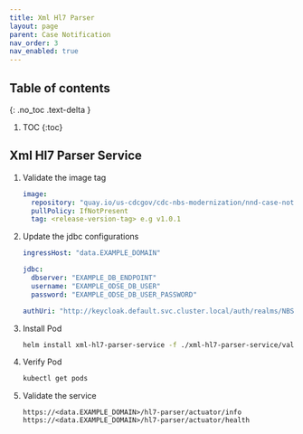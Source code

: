 ```yaml
---
title: Xml Hl7 Parser
layout: page
parent: Case Notification
nav_order: 3
nav_enabled: true
---
```


## Table of contents
{: .no_toc .text-delta }

1. TOC
{:toc}

## Xml Hl7 Parser Service

1. Validate the image tag
   ```yaml
   image:
     repository: "quay.io/us-cdcgov/cdc-nbs-modernization/nnd-case-notification-service/xml-hl7-parser-service"
     pullPolicy: IfNotPresent
     tag: <release-version-tag> e.g v1.0.1
   ```
2. Update the jdbc configurations
   ```yaml
   ingressHost: "data.EXAMPLE_DOMAIN"
   
   jdbc:
     dbserver: "EXAMPLE_DB_ENDPOINT"
     username: "EXAMPLE_ODSE_DB_USER"
     password: "EXAMPLE_ODSE_DB_USER_PASSWORD"
   
   authUri: "http://keycloak.default.svc.cluster.local/auth/realms/NBS"
   ```
3. Install Pod
   ```bash
   helm install xml-hl7-parser-service -f ./xml-hl7-parser-service/values.yaml xml-hl7-parser-service
   ```
4. Verify Pod
   ```bash
   kubectl get pods
   ```
5. Validate the service
   ```
   https://<data.EXAMPLE_DOMAIN>/hl7-parser/actuator/info
   https://<data.EXAMPLE_DOMAIN>/hl7-parser/actuator/health
   ```
